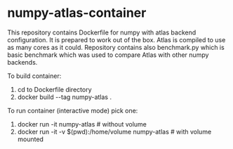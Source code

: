 # numpy-atlas-container

This repository contains Dockerfile for numpy with atlas backend configuration. It is prepared to work out of the box. Atlas is compiled to use as many cores as it could. Repository contains also benchmark.py which is basic benchmark which was used to compare Atlas with other numpy backends.

To build container:
1. cd to Dockerfile directory
2. docker build --tag numpy-atlas .

To run container (interactive mode) pick one:
1. docker run -it numpy-atlas # without volume
2. docker run -it -v $(pwd):/home/volume numpy-atlas # with volume mounted
